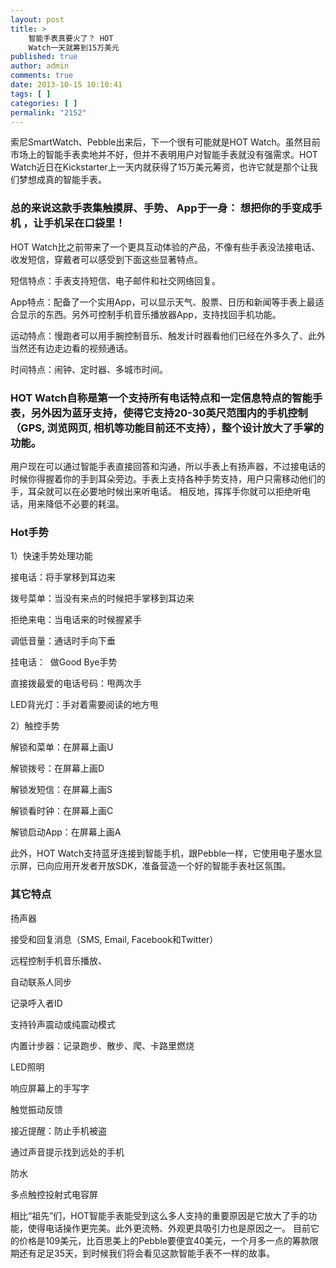```yaml
---
layout: post
title: >
    智能手表真要火了？ HOT
    Watch一天就筹到15万美元
published: true
author: admin
comments: true
date: 2013-10-15 10:10:41
tags: [ ]
categories: [ ]
permalink: "2152"
---
```

索尼SmartWatch、Pebble出来后，下一个很有可能就是HOT Watch。虽然目前市场上的智能手表卖地并不好，但并不表明用户对智能手表就没有强需求。HOT Watch近日在Kickstarter上一天内就获得了15万美元筹资，也许它就是那个让我们梦想成真的智能手表。

### 总的来说这款手表集触摸屏、手势、 App于一身： 想把你的手变成手机 ，让手机呆在口袋里！

HOT Watch比之前带来了一个更具互动体验的产品，不像有些手表没法接电话、收发短信，穿戴者可以感受到下面这些显著特点。
  
短信特点：手表支持短信、电子邮件和社交网络回复。
  
App特点：配备了一个实用App，可以显示天气、股票、日历和新闻等手表上最适合显示的东西。另外可控制手机音乐播放器App，支持找回手机功能。
  
运动特点：慢跑者可以用手腕控制音乐、触发计时器看他们已经在外多久了、此外当然还有边走边看的视频通话。
  
时间特点：闹钟、定时器、多城市时间。



### HOT Watch自称是第一个支持所有电话特点和一定信息特点的智能手表，另外因为蓝牙支持，使得它支持20-30英尺范围内的手机控制（GPS, 浏览网页, 相机等功能目前还不支持），整个设计放大了手掌的功能。

用户现在可以通过智能手表直接回答和沟通，所以手表上有扬声器，不过接电话的时候你得握着你的手到耳朵旁边。手表上支持各种手势支持，用户只需移动他们的手，耳朵就可以在必要地时候出来听电话。 相反地，挥挥手你就可以拒绝听电话，用来降低不必要的耗温。



### Hot手势

1）快速手势处理功能

接电话：将手掌移到耳边来
  
拨号菜单：当没有来点的时候把手掌移到耳边来
  
拒绝来电：当电话来的时候握紧手
  
调低音量：通话时手向下垂
  
挂电话：  做Good Bye手势
  
直接拨最爱的电话号码：甩两次手
  
LED背光灯：手对着需要阅读的地方甩

2）触控手势

解锁和菜单：在屏幕上画U
  
解锁拨号：在屏幕上画D
  
解锁发短信：在屏幕上画S
  
解锁看时钟：在屏幕上画C
  
解锁启动App：在屏幕上画A



此外，HOT Watch支持蓝牙连接到智能手机，跟Pebble一样，它使用电子墨水显示屏，已向应用开发者开放SDK，准备营造一个好的智能手表社区氛围。

### 其它特点

扬声器
  
接受和回复消息（SMS, Email, Facebook和Twitter）
  
远程控制手机音乐播放、
  
自动联系人同步
  
记录呼入者ID
  
支持铃声震动或纯震动模式
  
内置计步器：记录跑步、散步、爬、卡路里燃烧
  
LED照明
  
响应屏幕上的手写字
  
触觉振动反馈
  
接近提醒：防止手机被盗
  
通过声音提示找到远处的手机
  
防水
  
多点触控投射式电容屏

相比“祖先”们，HOT智能手表能受到这么多人支持的重要原因是它放大了手的功能，使得电话操作更完美。此外更流畅、外观更具吸引力也是原因之一。 目前它的价格是109美元，比百思美上的Pebble要便宜40美元，一个月多一点的筹款限期还有足足35天，到时候我们将会看见这款智能手表不一样的故事。